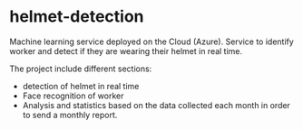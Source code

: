 # helmet-detection

Machine learning service deployed on the Cloud (Azure). Service to identify worker and detect if they are wearing their helmet in real time.

The project include different sections:

- detection of helmet in real time
- Face recognition of worker
- Analysis and statistics based on the data collected each month in order to send a monthly report.
